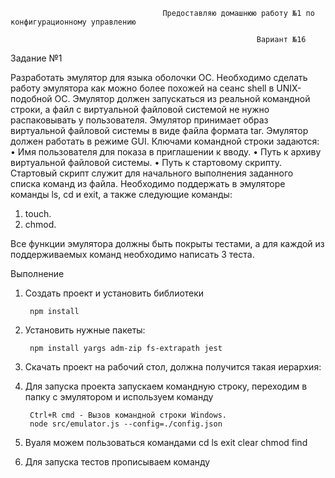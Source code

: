                                       Предоставляю домашнюю работу №1 по конфигурационному управлению

                                                           Вариант №16
Задание №1

Разработать эмулятор для языка оболочки ОС. Необходимо сделать работу
эмулятора как можно более похожей на сеанс shell в UNIX-подобной ОС.
Эмулятор должен запускаться из реальной командной строки, а файл с
виртуальной файловой системой не нужно распаковывать у пользователя.
Эмулятор принимает образ виртуальной файловой системы в виде файла формата
tar. Эмулятор должен работать в режиме GUI.
Ключами командной строки задаются:
• Имя пользователя для показа в приглашении к вводу.
• Путь к архиву виртуальной файловой системы.
• Путь к стартовому скрипту.
Стартовый скрипт служит для начального выполнения заданного списка
команд из файла.
Необходимо поддержать в эмуляторе команды ls, cd и exit, а также
следующие команды:
1. touch.
2. chmod.

Все функции эмулятора должны быть покрыты тестами, а для каждой из
поддерживаемых команд необходимо написать 3 теста.


Выполнение
1. Создать проект и установить библиотеки

        npm install
2. Установить нужные пакеты:

        npm install yargs adm-zip fs-extrapath jest

 3. Скачать проект на рабочий стол, должна получится такая иерархия:

4. Для запуска проекта запускаем командную строку, переходим в папку с эмулятором и используем команду

        Ctrl+R cmd - Вызов командной строки Windows.
        node src/emulator.js --config=./config.json

5. Вуаля можем пользоваться командами cd ls exit clear chmod find

6. Для запуска тестов прописываем команду

   
